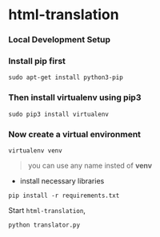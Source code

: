 # html-translation


### Local Development Setup


### Install **pip** first

    sudo apt-get install python3-pip


### Then install **virtualenv** using pip3

    sudo pip3 install virtualenv 

### Now create a virtual environment 

    virtualenv venv 

>you can use any name insted of **venv**
- install necessary libraries
```
pip install -r requirements.txt
```


Start ```html-translation```,

```
python translator.py
```
